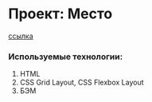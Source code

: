 # Проект: Место

[ссылка](https://aleksandrdronov.github.io/mesto-project/)

### Используемые технологии:
1. HTML
2. CSS Grid Layout, CSS Flexbox Layout
3. БЭМ

